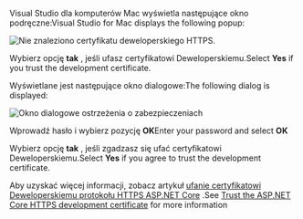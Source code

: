 <span data-ttu-id="a612a-101">Visual Studio dla komputerów Mac wyświetla następujące okno podręczne:</span><span class="sxs-lookup"><span data-stu-id="a612a-101">Visual Studio for Mac displays the following popup:</span></span>

![Nie znaleziono certyfikatu deweloperskiego HTTPS.](~/getting-started/_static/trustCertMac.png)

<span data-ttu-id="a612a-104">Wybierz opcję **tak** , jeśli ufasz certyfikatowi Deweloperskiemu.</span><span class="sxs-lookup"><span data-stu-id="a612a-104">Select **Yes** if you trust the development certificate.</span></span>

<span data-ttu-id="a612a-105">Wyświetlane jest następujące okno dialogowe:</span><span class="sxs-lookup"><span data-stu-id="a612a-105">The following dialog is displayed:</span></span>

![Okno dialogowe ostrzeżenia o zabezpieczeniach](~/getting-started/_static/certMac.png)

<span data-ttu-id="a612a-107">Wprowadź hasło i wybierz pozycję **OK**</span><span class="sxs-lookup"><span data-stu-id="a612a-107">Enter your password and select **OK**</span></span>

<span data-ttu-id="a612a-108">Wybierz opcję **tak** , jeśli zgadzasz się ufać certyfikatowi Deweloperskiemu.</span><span class="sxs-lookup"><span data-stu-id="a612a-108">Select **Yes** if you agree to trust the development certificate.</span></span>

<span data-ttu-id="a612a-109">Aby uzyskać więcej informacji, zobacz artykuł [ufanie certyfikatowi Deweloperskiemu protokołu HTTPS ASP.NET Core](xref:security/enforcing-ssl#trust-the-aspnet-core-https-development-certificate-on-windows-and-macos) .</span><span class="sxs-lookup"><span data-stu-id="a612a-109">See [Trust the ASP.NET Core HTTPS development certificate](xref:security/enforcing-ssl#trust-the-aspnet-core-https-development-certificate-on-windows-and-macos) for more information</span></span>